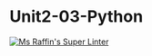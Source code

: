 # Unit2-03-Python
[![Ms Raffin's Super Linter](https://github.com/ICS3U-Programming-JaydenS/Unit2-03-Python/workflows/Mr%20Coxall's%20Super%20Linter/badge.svg)](https://github.com/ICS3U-Programming-JaydenS/Unit2-03-Python/actions/)
